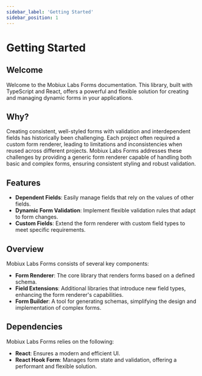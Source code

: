```yaml
---
sidebar_label: 'Getting Started'
sidebar_position: 1
---
```


# Getting Started

## Welcome

Welcome to the Mobiux Labs Forms documentation. This library, built with TypeScript and React, offers a powerful and flexible solution for creating and managing dynamic forms in your applications.

## Why?

Creating consistent, well-styled forms with validation and interdependent fields has historically been challenging. Each project often required a custom form renderer, leading to limitations and inconsistencies when reused across different projects. Mobiux Labs Forms addresses these challenges by providing a generic form renderer capable of handling both basic and complex forms, ensuring consistent styling and robust validation.

## Features

- **Dependent Fields**: Easily manage fields that rely on the values of other fields.
- **Dynamic Form Validation**: Implement flexible validation rules that adapt to form changes.
- **Custom Fields**: Extend the form renderer with custom field types to meet specific requirements.

## Overview

Mobiux Labs Forms consists of several key components:

- **Form Renderer**: The core library that renders forms based on a defined schema.
- **Field Extensions**: Additional libraries that introduce new field types, enhancing the form renderer's capabilities.
- **Form Builder**: A tool for generating schemas, simplifying the design and implementation of complex forms.

## Dependencies

Mobiux Labs Forms relies on the following:

- **React**: Ensures a modern and efficient UI.
- **React Hook Form**: Manages form state and validation, offering a performant and flexible solution.
